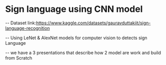 # Sign language using CNN model 

-- Dataset link:https://www.kaggle.com/datasets/gauravduttakiit/sign-language-recognition

-- Using LeNet & AlexNet models for computer vision to detects sign Language 

-- we have a 3  presentations that describe how 2 model are work and build from Scratch
